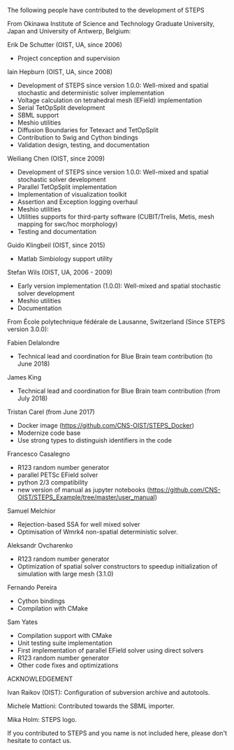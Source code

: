 The following people have contributed to the development of STEPS

From Okinawa Institute of Science and Technology Graduate University, Japan and University of Antwerp, Belgium:

Erik De Schutter (OIST, UA, since 2006)
* Project conception and supervision

Iain Hepburn (OIST, UA, since 2008)
* Development of STEPS since version 1.0.0: Well-mixed and spatial stochastic and deterministic solver implementation 
* Voltage calculation on tetrahedral mesh (EField) implementation
* Serial TetOpSplit development
* SBML support
* Meshio utilities
* Diffusion Boundaries for Tetexact and TetOpSplit
* Contribution to Swig and Cython bindings
* Validation design, testing, and documentation

Weiliang Chen (OIST, since 2009)
* Development of STEPS since version 1.0.0: Well-mixed and spatial stochastic solver development
* Parallel TetOpSplit implementation
* Implementation of visualization toolkit
* Assertion and Exception logging overhaul
* Meshio utilities
* Utilities supports for third-party software (CUBIT/Trelis, Metis, mesh mapping for swc/hoc morphology)
* Testing and documentation

Guido Klingbeil  (OIST, since 2015)
* Matlab Simbiology support utility

Stefan Wils (OIST, UA, 2006 - 2009)
* Early version implementation (1.0.0): Well-mixed and spatial stochastic solver development
* Meshio utilities 
* Documentation


From École polytechnique fédérale de Lausanne, Switzerland (Since STEPS version 3.0.0):

Fabien Delalondre
* Technical lead and coordination for Blue Brain team contribution (to June 2018)

James King
* Technical lead and coordination for Blue Brain team contribution (from July 2018)

Tristan Carel (from June 2017)
* Docker image (https://github.com/CNS-OIST/STEPS_Docker)
* Modernize code base
* Use strong types to distinguish identifiers in the code

Francesco Casalegno
* R123 random number generator
* parallel PETSc EField solver
* python 2/3 compatibility
* new version of manual as jupyter notebooks (https://github.com/CNS-OIST/STEPS_Example/tree/master/user_manual)

Samuel Melchior
* Rejection-based SSA for well mixed solver
* Optimisation of Wmrk4 non-spatial deterministic solver.
    
Aleksandr Ovcharenko
* R123 random number generator
* Optimization of spatial solver constructors to speedup initialization of simulation with large mesh (3.1.0)

Fernando Pereira
* Cython bindings
* Compilation with CMake

Sam Yates
* Compilation support with CMake
* Unit testing suite implementation 
* First implementation of parallel EField solver using direct solvers
* R123 random number generator
* Other code fixes and optimizations
    

ACKNOWLEDGEMENT

Ivan Raikov (OIST): Configuration of subversion archive and autotools.

Michele Mattioni: Contributed towards the SBML importer.        

Mika Holm: STEPS logo.


If you contributed to STEPS and you name is not included here, 
please don't hesitate to contact us.

